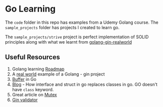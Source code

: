 # Go Learning

The `code` folder in this repo has examples from a Udemy Golang course. The `sample_projects` folder has projects I created to learn go.

The `sample_projects/strive` project is perfect implementation of SOLID principles along with what we learnt from [golang-gin-realworld](https://github.com/gothinkster/golang-gin-realworld-example-app)

## Useful Resources

1. Golang learning [Roadmap](https://roadmap.sh/golang)
2. A [real world](https://github.com/gothinkster/realworld) example of a Golang - gin project
3. [Buffer](https://www.codingexplorations.com/blog/how-to-use-buffer-in-go-a-comprehensive-guide) in Go
4. [Blog](https://www.geeksforgeeks.org/class-and-object-in-golang/) - How interface and struct in go replaces classes in go. GO doesn't have `class` keyword.
5. Great article on [Mutex](https://www.sohamkamani.com/golang/mutex/)
6. [Gin validator](https://github.com/go-playground/validator)

